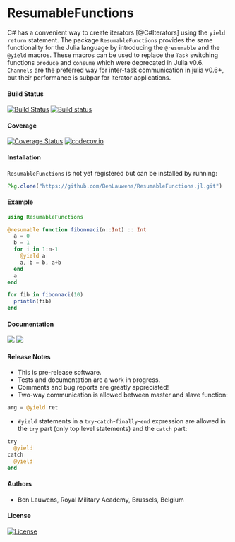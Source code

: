 # ResumableFunctions

C# has a convenient way to create iterators [@C#Iterators] using the `yield return` statement. The package `ResumableFunctions` provides the same functionality for the Julia language by introducing the `@resumable` and the `@yield` macros. These macros can be used to replace the `Task` switching functions `produce` and `consume` which were deprecated in Julia v0.6. `Channels` are the preferred way for inter-task communication in julia v0.6+, but their performance is subpar for iterator applications.

#### Build Status

[![Build Status](https://travis-ci.org/BenLauwens/ResumableFunctions.jl.svg?branch=master)](https://travis-ci.org/BenLauwens/ResumableFunctions.jl)
[![Build status](https://ci.appveyor.com/api/projects/status/6vm5y0w5q0uwgv7v/branch/master?svg=true)](https://ci.appveyor.com/project/BenLauwens/resumablefunctions-jl/branch/master)

#### Coverage

[![Coverage Status](https://coveralls.io/repos/github/BenLauwens/ResumableFunctions.jl/badge.svg?branch=master)](https://coveralls.io/github/BenLauwens/ResumableFunctions.jl?branch=master)
[![codecov.io](http://codecov.io/github/benlauwens/ResumableFunctions.jl/coverage.svg?branch=master)](http://codecov.io/github/benlauwens/ResumableFunctions.jl?branch=master)

#### Installation

`ResumableFunctions` is not yet registered but can be installed by running:
```julia
Pkg.clone("https://github.com/BenLauwens/ResumableFunctions.jl.git")
```

#### Example

```julia
using ResumableFunctions

@resumable function fibonnaci(n::Int) :: Int
  a = 0
  b = 1
  for i in 1:n-1
    @yield a
    a, b = b, a+b
  end
  a
end

for fib in fibonnaci(10)
  println(fib)
end
```

#### Documentation

[![](https://img.shields.io/badge/docs-stable-blue.svg)](https://benlauwens.github.io/ResumableFunctions.jl/stable)
[![](https://img.shields.io/badge/docs-latest-blue.svg)](https://benlauwens.github.io/ResumableFunctions.jl/latest)

#### Release Notes

* This is pre-release software. 
* Tests and documentation are a work in progress.
* Comments and bug reports are greatly appreciated!
* Two-way communication is allowed between master and slave function:
```julia
arg = @yield ret
```
* `#yield` statements in a `try`-`catch`-`finally`-`end` expression are allowed in the `try` part (only top level statements) and the `catch` part:
```julia
try
  @yield
catch
  @yield
end
```

#### Authors

* Ben Lauwens, Royal Military Academy, Brussels, Belgium

#### License

[![License](http://img.shields.io/badge/license-MIT-brightgreen.svg?style=flat)](LICENSE.md)
